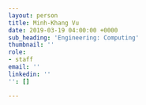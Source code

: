 ```yaml
---
layout: person
title: Minh-Khang Vu
date: 2019-03-19 04:00:00 +0000
sub_heading: 'Engineering: Computing'
thumbnail: ''
role:
- staff
email: ''
linkedin: ''
'': []

---
```

